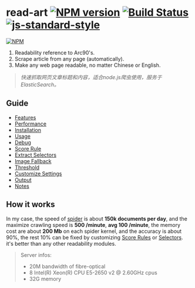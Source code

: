 read-art [![NPM version](https://badge.fury.io/js/read-art.svg)](http://badge.fury.io/js/read-art) [![Build Status](https://travis-ci.org/Tjatse/node-readability.svg?branch=master)](https://travis-ci.org/Tjatse/node-readability) [![js-standard-style](https://img.shields.io/badge/code%20style-standard-brightgreen.svg)](http://standardjs.com/)
=========
[![NPM](https://nodei.co/npm/read-art.png?downloads=true&downloadRank=true&stars=true)](https://nodei.co/npm/read-art/)

1. Readability reference to Arc90's.
2. Scrape article from any page (automatically).
3. Make any web page readable, no matter Chinese or English.

> *快速抓取网页文章标题和内容，适合node.js爬虫使用，服务于ElasticSearch。*

## Guide

- [Features](/Tjatse/node-readability/wiki/Handbook#features)
- [Performance](/Tjatse/node-readability/wiki/Handbook#perfs)
- [Installation](/Tjatse/node-readability/wiki/Handbook#ins)
- [Usage](/Tjatse/node-readability/wiki/Handbook#usage)
- [Debug](/Tjatse/node-readability/wiki/Handbook#debug)
- [Score Rule](/Tjatse/node-readability/wiki/Handbook#score_rule)
- [Extract Selectors](/Tjatse/node-readability/wiki/Handbook#selectors)
- [Image Fallback](/Tjatse/node-readability/wiki/Handbook#imgfallback)
- [Threshold](/Tjatse/node-readability/wiki/Handbook#threshold)
- [Customize Settings](/Tjatse/node-readability/wiki/Handbook#cus_sets)
- [Output](/Tjatse/node-readability/wiki/Handbook#output)
- [Notes](/Tjatse/node-readability/wiki/Handbook#notes)

## How it works

In my case, the speed of [spider](https://github.com/Tjatse/spider2) is about **150k documents per day**, and the maximize crawling speed is **500 /minute**, **avg 100 /minute**, the memory cost are about **200 Mb** on each spider kernel, and the accuracy is about 90%, the rest 10% can be fixed by customizing [Score Rules](/Tjatse/node-readability/wiki/Handbook#score_rule) or [Selectors](/Tjatse/node-readability/wiki/Handbook#selectors). it's better than any other readability modules.
> Server infos:
> * 20M bandwidth of fibre-optical
> * 8 Intel(R) Xeon(R) CPU E5-2650 v2 @ 2.60GHz cpus
> * 32G memory
